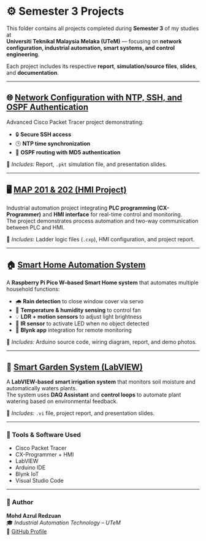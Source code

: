 # ⚙️ Semester 3 Projects

This folder contains all projects completed during **Semester 3** of my studies at  
**Universiti Teknikal Malaysia Melaka (UTeM)** — focusing on **network configuration, industrial automation, smart systems, and control engineering**.

Each project includes its respective **report**, **simulation/source files**, **slides**, and **documentation**.

---

## 🌐 [Network Configuration with NTP, SSH, and OSPF Authentication](./Network_Configuration)
Advanced Cisco Packet Tracer project demonstrating:
- 🔒 **Secure SSH access**
- 🕒 **NTP time synchronization**
- 📡 **OSPF routing with MD5 authentication**

📂 *Includes:* Report, `.pkt` simulation file, and presentation slides.

---

## 🖥️ [MAP 201 & 202 (HMI Project)](./MAP)
Industrial automation project integrating **PLC programming (CX-Programmer)** and **HMI interface** for real-time control and monitoring.  
The project demonstrates process automation and two-way communication between PLC and HMI.

📂 *Includes:* Ladder logic files (`.cxp`), HMI configuration, and project report.

---

## 🏠 [Smart Home Automation System](./Smart_Home)
A **Raspberry Pi Pico W–based Smart Home system** that automates multiple household functions:
- 🌧️ **Rain detection** to close window cover via servo
- 💨 **Temperature & humidity sensing** to control fan
- 💡 **LDR + motion sensors** to adjust light brightness
- 🔦 **IR sensor** to activate LED when no object detected
- 📱 **Blynk app** integration for remote monitoring

📂 *Includes:* Arduino source code, wiring diagram, report, and demo photos.

---

## 🌿 [Smart Garden System (LabVIEW)](./Smart_Garden)
A **LabVIEW-based smart irrigation system** that monitors soil moisture and automatically waters plants.  
The system uses **DAQ Assistant** and **control loops** to automate plant watering based on environmental feedback.

📂 *Includes:* `.vi` file, project report, and presentation slides.

---

### 🧰 Tools & Software Used
- Cisco Packet Tracer  
- CX-Programmer + HMI  
- LabVIEW  
- Arduino IDE  
- Blynk IoT  
- Visual Studio Code  

---

### 👤 Author
**Mohd Azrul Redzuan**  
🎓 *Industrial Automation Technology – UTeM*  
🔗 [GitHub Profile](https://github.com/muhdazrulredzuan)
